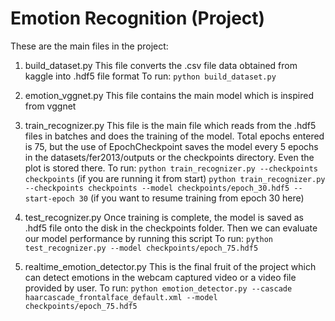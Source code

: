 # Emotion Recognition (Project)
These are the main files in the project:
1. build_dataset.py
This file converts the .csv file data obtained from kaggle into .hdf5 file format
To run: 
     ` python build_dataset.py `
     
2. emotion_vggnet.py
This file contains the main model which is inspired from vggnet

3. train_recognizer.py
This file is the main file which reads from the .hdf5 files in batches and does the training of the model. Total epochs entered is 75, but the use of EpochCheckpoint saves the model every 5 epochs in the datasets/fer2013/outputs or the checkpoints directory. Even the plot is stored there.
To run:
      `python train_recognizer.py --checkpoints checkpoints`        (if you are running it from start)
      `python train_recognizer.py --checkpoints checkpoints --model checkpoints/epoch_30.hdf5 --start-epoch 30`      (if you want to resume training from epoch 30 here)
      
4. test_recognizer.py
Once training is complete, the model is saved as .hdf5 file onto the disk in the checkpoints folder. Then we can evaluate our model performance by running this script
To run:
      `python test_recognizer.py --model checkpoints/epoch_75.hdf5`
      
5. realtime_emotion_detector.py
This is the final fruit of the project which can detect emotions in the webcam captured video or a video file provided by user.
To run:
      `python emotion_detector.py --cascade haarcascade_frontalface_default.xml --model checkpoints/epoch_75.hdf5`
